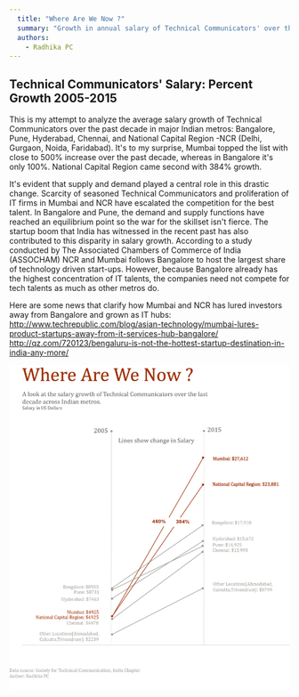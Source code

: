 ```yaml
---
  title: "Where Are We Now ?"
  summary: "Growth in annual salary of Technical Communicators' over the past decade in major metros in India."
  authors:
    - Radhika PC
---
```


## Technical Communicators' Salary: Percent Growth 2005-2015 ##

This is my attempt to analyze the average salary growth of Technical Communicators over the past decade in major Indian metros: Bangalore, Pune, Hyderabad, Chennai, and National Capital Region -NCR (Delhi, Gurgaon, Noida, Faridabad). It's to my surprise, Mumbai topped the list with close to 500% increase over the past decade, whereas in Bangalore it's only 100%. National Capital Region came second with 384% growth.

It's evident that supply and demand played a central role in this drastic change. Scarcity of seasoned Technical Communicators and proliferation of IT firms in Mumbai and NCR have escalated the competition for the best talent. In Bangalore and Pune, the demand and supply functions have reached an equilibrium point so the war for the skillset isn't fierce. The startup boom that India has witnessed in the recent past has also contributed to this disparity in salary growth. According to a study conducted by The Associated Chambers of Commerce of India (ASSOCHAM) NCR and Mumbai follows Bangalore to host the largest share of technology driven start-ups.  However, because Bangalore already has the highest concentration of IT talents, the companies need not compete for tech talents as much as other metros do.

Here are some news that clarify how Mumbai and NCR has lured investors  away from Bangalore and grown as IT hubs:
http://www.techrepublic.com/blog/asian-technology/mumbai-lures-product-startups-away-from-it-services-hub-bangalore/
http://qz.com/720123/bengaluru-is-not-the-hottest-startup-destination-in-india-any-more/


![](techwriter-salary-growth.png)
